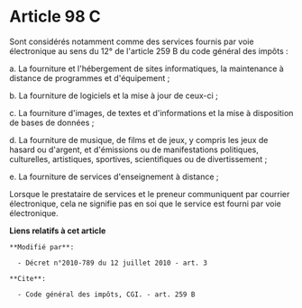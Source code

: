 # Article 98 C

Sont considérés notamment comme des services fournis par voie électronique au sens du 12° de l'article 259 B du code général
des impôts : 

a. La fourniture et l'hébergement de sites informatiques, la maintenance à distance de programmes et d'équipement ; 

b. La fourniture de logiciels et la mise à jour de ceux-ci ; 

c. La fourniture d'images, de textes et d'informations et la mise à disposition de bases de données ; 

d. La fourniture de musique, de films et de jeux, y compris les jeux de hasard ou d'argent, et d'émissions ou de
manifestations politiques, culturelles, artistiques, sportives, scientifiques ou de divertissement ; 

e. La fourniture de services d'enseignement à distance ;

Lorsque le prestataire de services et le preneur communiquent par courrier électronique, cela ne signifie pas en soi que le
service est fourni par voie électronique.

**Liens relatifs à cet article**

	**Modifié par**:

	  - Décret n°2010-789 du 12 juillet 2010 - art. 3

	**Cite**:

	  - Code général des impôts, CGI. - art. 259 B
